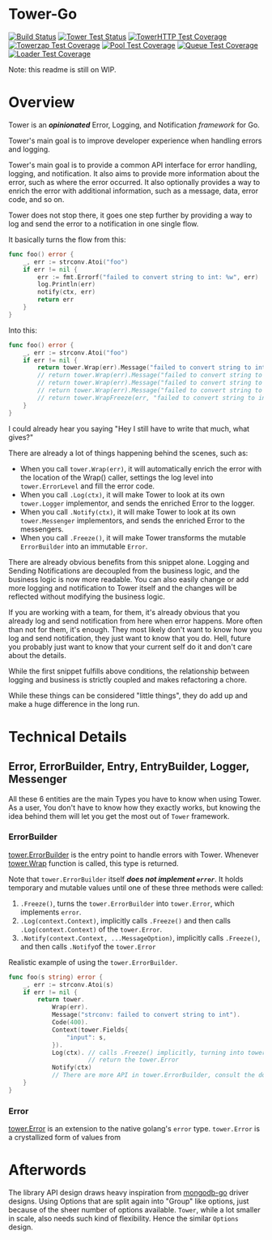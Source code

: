 # Tower-Go

[![Build Status](https://drone.tigor.web.id/api/badges/tigorlazuardi/tower/status.svg)](https://drone.tigor.web.id/tigorlazuardi/tower)
[![Tower Test Status](https://minio.tigor.web.id/build-badges/tower/dist/tower.svg)](https://drone.tigor.web.id/tigorlazuardi/tower)
[![TowerHTTP Test Coverage](https://minio.tigor.web.id/build-badges/tower/dist/towerhttp.svg)](https://drone.tigor.web.id/tigorlazuardi/tower)
[![Towerzap Test Coverage](https://minio.tigor.web.id/build-badges/tower/dist/towerzap.svg)](https://drone.tigor.web.id/tigorlazuardi/tower)
[![Pool Test Coverage](https://minio.tigor.web.id/build-badges/tower/dist/pool.svg)](https://drone.tigor.web.id/tigorlazuardi/tower)
[![Queue Test Coverage](https://minio.tigor.web.id/build-badges/tower/dist/queue.svg)](https://drone.tigor.web.id/tigorlazuardi/tower)
[![Loader Test Coverage](https://minio.tigor.web.id/build-badges/tower/dist/loader.svg)](https://drone.tigor.web.id/tigorlazuardi/tower)

Note: this readme is still on WIP.

# Overview

Tower is an _**opinionated**_ Error, Logging, and Notification _framework_ for Go.

Tower's main goal is to improve developer experience when handling errors and logging.

Tower's main goal is to provide a common API interface for error handling, logging, and notification. It also aims to
provide more information about the error, such as where the error occurred. It also optionally provides a way to enrich
the error with additional information, such as a message, data, error code, and so on.

Tower does not stop there, it goes one step further by providing a way to log and send the error to a notification in
one single flow.

It basically turns the flow from this:

```go
func foo() error {
    _, err := strconv.Atoi("foo")
    if err != nil {
        err := fmt.Errorf("failed to convert string to int: %w", err)
        log.Println(err)
        notify(ctx, err)
        return err
    }
}
```

Into this:

```go
func foo() error {
    _, err := strconv.Atoi("foo")
    if err != nil {
        return tower.Wrap(err).Message("failed to convert string to int").Log(ctx).Notify(ctx) // Notify and Log in one single flow
        // return tower.Wrap(err).Message("failed to convert string to int").Log(ctx)  <-- if you just want to log
        // return tower.Wrap(err).Message("failed to convert string to int").Notify(ctx)  <-- if you want to send notification.
        // return tower.Wrap(err).Message("failed to convert string to int").Freeze() <-- if you just want to enrich the error.
        // return tower.WrapFreeze(err, "failed to convert string to int") <-- short hand for above.
    }
}
```

I could already hear you saying "Hey I still have to write that much, what gives?"

There are already a lot of things happening behind the scenes, such as:

-   When you call `tower.Wrap(err)`, it will automatically enrich the error with the location of the Wrap() caller,
    settings the log level into `tower.ErrorLevel` and fill the error code.
-   When you call `.Log(ctx)`, it will make Tower to look at its own `tower.Logger` implementor, and sends the enriched
    Error to the logger.
-   When you call `.Notify(ctx)`, it will make Tower to look at its own `tower.Messenger` implementors, and sends the
    enriched Error to the messengers.
-   When you call `.Freeze()`, it will make Tower transforms the mutable `ErrorBuilder` into an immutable `Error`.

There are already obvious benefits from this snippet alone. Logging and Sending Notifications are decoupled from the
business logic, and the business logic is now more readable. You can also easily change or add more logging and
notification to Tower itself and the changes will be reflected without modifying the business logic.

If you are working with a team, for them, it's already obvious that you already log and send notification from here when
error happens. More often than not for them, it's enough. They most likely don't want to know how you log and send
notification, they just want to know that you do. Hell, future you probably just want to know that your current self do
it and don't care about the details.

While the first snippet fulfills above conditions, the relationship between logging and business is strictly coupled and
makes refactoring a chore.

While these things can be considered "little things", they do add up and make a huge difference in the long run.

# Technical Details

## Error, ErrorBuilder, Entry, EntryBuilder, Logger, Messenger

All these 6 entities are the main Types you have to know when using Tower. As a user, You don't have to know how they
exactly works, but knowing the idea behind them will let you get the most out of `Tower` framework.

### ErrorBuilder

[tower.ErrorBuilder](https://pkg.go.dev/github.com/tigorlazuardi/tower#ErrorBuilder) is the entry point to handle errors
with Tower. Whenever [tower.Wrap](https://pkg.go.dev/github.com/tigorlazuardi/tower#Wrap) function is called, this type
is returned.

Note that `tower.ErrorBuilder` itself **_does not implement `error`_**. It holds temporary and mutable values until one
of these three methods were called:

1. `.Freeze()`, turns the `tower.ErrorBuilder` into `tower.Error`, which implements `error`.
2. `.Log(context.Context)`, implicitly calls `.Freeze()` and then calls `.Log(context.Context)` of the `tower.Error`.
3. `.Notify(context.Context, ...MessageOption)`, implicitly calls `.Freeze()`, and then calls `.Notify`of the
   `tower.Error`

Realistic example of using the `tower.ErrorBuilder`.

```go
func foo(s string) error {
    _, err := strconv.Atoi(s)
    if err != nil {
        return tower.
            Wrap(err).
            Message("strconv: failed to convert string to int").
            Code(400).
            Context(tower.Fields{
                "input": s,
            }).
            Log(ctx). // calls .Freeze() implicitly, turning into tower.Error, calls the Log method of tower.Error, then
                      // return the tower.Error
            Notify(ctx)
            // There are more API in tower.ErrorBuilder, consult the docs for those.
    }
}
```

### Error

[tower.Error](https://pkg.go.dev/github.com/tigorlazuardi/tower#Error) is an extension to the native golang's `error`
type. `tower.Error` is a crystallized form of values from

# Afterwords

The library API design draws heavy inspiration from [mongodb-go](https://github.com/mongodb/mongo-go-driver) driver
designs. Using Options that are split again into "Group" like options, just because of the sheer number of options
available. `Tower`, while a lot smaller in scale, also needs such kind of flexibility. Hence the similar `Options`
design.

